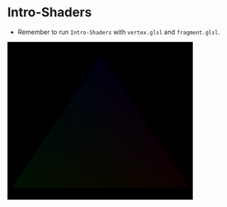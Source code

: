 # Intro-Shaders
- Remember to run `Intro-Shaders` with `vertex.glsl` and `fragment.glsl`.

![Intro-Shaders](Intro-Shaders.gif)
